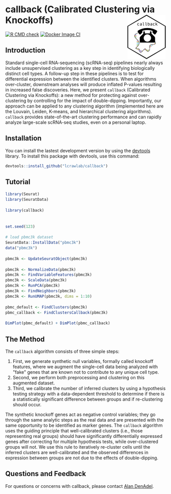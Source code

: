# callback (Calibrated Clustering via Knockoffs) <img src="man/figures/callback_logo.png" align="right" alt="" width="120"/>


[![R CMD check](https://github.com/lcrawlab/callback/actions/workflows/check-standard.yml/badge.svg)](https://github.com/lcrawlab/callback/actions/workflows/check-standard.yml)
[![Docker Image CI](https://github.com/lcrawlab/callback/actions/workflows/docker-image.yml/badge.svg)](https://github.com/lcrawlab/callback/actions/workflows/docker-image.yml)


## Introduction

Standard single-cell RNA-sequencing (scRNA-seq) pipelines nearly always include unsupervised clustering as a key step in identifying biologically distinct cell types. A follow-up step in these pipelines is to test for differential expression between the identified clusters. When algorithms over-cluster, downstream analyses will produce inflated P-values resulting in increased false discoveries. Here, we present `callback` (Calibrated Clustering via Knockoffs): a new method for protecting against over-clustering by controlling for the impact of double-dipping. Importantly, our approach can be applied to any clustering algorithm (implemented here are the Louvain, Leiden, K-means, and hierarchical clustering algorithms). `callback` provides state-of-the-art clustering performance and can rapidly analyze large-scale scRNA-seq studies, even on a personal laptop.


## Installation

You can install the lastest development version by using the [devtools](https://CRAN.R-project.org/package=devtools) library. To install this package with devtools, use this command:

```r
devtools::install_github("lcrawlab/callback")
```


## Tutorial

```r
library(Seurat)
library(SeuratData)

library(callback)


set.seed(123)

# load pbmc3k dataset
SeuratData::InstallData("pbmc3k")
data("pbmc3k")

pbmc3k <- UpdateSeuratObject(pbmc3k)

pbmc3k <- NormalizeData(pbmc3k)
pbmc3k <- FindVariableFeatures(pbmc3k)
pbmc3k <- ScaleData(pbmc3k)
pbmc3k <- RunPCA(pbmc3k)
pbmc3k <- FindNeighbors(pbmc3k)
pbmc3k <- RunUMAP(pbmc3k, dims = 1:10)

pbmc_default <- FindClusters(pbmc3k)
pbmc_callback <- FindClustersCallback(pbmc3k)

DimPlot(pbmc_default) + DimPlot(pbmc_callback)
```

## The Method

The `callback` algorithm consists of three simple steps:


1. First, we generate synthetic null variables, formally called knockoff features, where we augment the single-cell data being analyzed with "fake" genes that are known not to contribute to any unique cell type. 
2. Second, we perform both preprocessing and clustering on this augmented dataset. 
3. Third, we calibrate the number of inferred clusters by using a hypothesis testing strategy with a data-dependent threshold to determine if there is a statistically significant difference between groups and if re-clustering should occur.

The synthetic knockoff genes act as negative control variables; they go through the same analytic steps as the real data and are presented with the same opportunity to be identified as marker genes. The `callback` algorithm uses the guiding principle that well-calibrated clusters (i.e., those representing real groups) should have significantly differentially expressed genes after correcting for multiple hypothesis tests, while over-clustered groups will not. We use this rule to iteratively re-cluster cells until the inferred clusters are well-calibrated and the observed differences in expression between groups are not due to the effects of double-dipping.


## Questions and Feedback
For questions or concerns with callback, please contact
[Alan DenAdel](mailto:alan_denadel@brown.edu).



